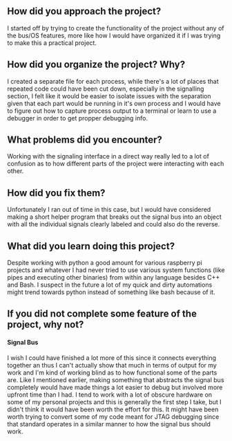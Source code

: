 ## How did you approach the project?
I started off by trying to create the functionality of the project without any of the bus/OS features,
 more like how I would have organized it if I was trying to make this a practical project.

## How did you organize the project? Why?
I created a separate file for each process, while there's a lot of places that repeated code could have been cut down,
especially in the signalling section, I felt like it would be easier to isolate issues with the separation given that each part
would be running in it's own process and I would have to figure out how to
capture process output to a terminal or learn to use a debugger in order to get propper debugging info.  

## What problems did you encounter?
Working with the signaling interface in a direct way really led to a lot of confusion as to how different parts
of the project were interacting with each other.

## How did you fix them?
Unfortunately I ran out of time in this case, but I would have considered making a short helper program that
breaks out the signal bus into an object with all the individual signals clearly labeled and could also do the reverse.

## What did you learn doing this project?
Despite working with python a good amount for various raspberry pi projects and whatever
I had never tried to use various system functions (like pipes and executing other binaries) from within any language besides C++ and Bash.
I suspect in the future a lot of my quick and dirty automations might trend towards python instead of something like bash because of it. 

## If you did not complete some feature of the project, why not?
#### Signal Bus
I wish I could have finished a lot more of this since it connects everything together an thus I can't actually show that much
in terms of output for my work and I'm kind of working blind as to how functional some of the parts are.
Like I mentioned earlier, making something that abstracts the signal bus completely would have made things a lot easier to debug
but involved more upfront time than I had. I tend to work with a lot of obscure hardware on some of my personal projects and this
is generally the first step I take, but I didn't think it would have been worth the effort for this. It might have been worth trying
to convert some of my code meant for JTAG debugging since that standard operates in a similar manner to how the signal bus should work.
